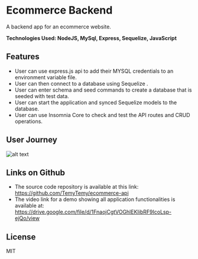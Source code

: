 # Ecommerce Backend
A backend app for an ecommerce website.

**Technologies Used: NodeJS, MySql, Express, Sequelize, JavaScript**

## Features

- User can use express.js api to add their MYSQL credentials to an environment variable file.
- User can then connect to a database using Sequelize .
- User can enter schema and seed commands to create a database that is seeded with test data.
- User can start the application and synced Sequelize models to the database.
- User can use Insomnia Core to check and test the API routes and CRUD operations.





## User Journey
 ![alt text](https://github.com/TemyTemy/employee-tracker/blob/main/Assets/Employee%20Tracker%20Recorder.gif)



## Links on Github

- The source code repository is available at this link: https://github.com/TemyTemy/ecommerce-api
- The video link for a demo showing all application functionalities is available at: https://drive.google.com/file/d/1FnaojCgtVOGhlEKIibRF9IcoLsp-ejQo/view

## License
MIT
